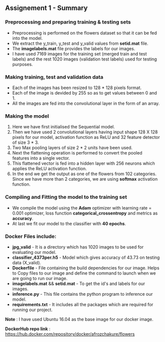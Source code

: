 ## Assignement 1 - Summary 

### Preprocessing and preparing training & testing sets
* Preprocessing is performed on the flowers dataset so that it can be fed into the model.
* We extract the y_train, y_test and y_valid values from **setid.mat** file.
* The **imagelabels.mat** file provides the labels for our images.
* I have used 7169 images for the training set (merged train and test labels) and the rest 1020 images (validation test labels) used for testing purposes.

### Making training, test and validation data
* Each of the images has been resized to 128 * 128 pixels format.
* Each of the image is devided by 255 so as to get values between 0 and 1.
* All the images are fed into the convolutional layer in the form of an array.

### Making the model
1. Here we have first initialised the Sequential model.
2. Then we have used 2 convolutional layers having input shape 128 X 128 pixels for our model, activation function as ReLU and 32 feature detector of size 3 * 3.
3. Two Max pooling layers of size 2 * 2 units have been used.
4. Next the flattening operation is performed to convert the pooled features into a single vector.
5. This flattened vector is fed into a hidden layer with 256 neurons which applies the ReLU activation function.
6. In the end we get the output as one of the flowers from 102 categories. Since we have more than 2 categories, we are using __softmax__ activation function.

### Compiling and Fitting the model to the training set
* We compile the model using the **Adam** optimizer with learning rate = 0.001 optimizer,  loss function **categorical_crossentropy**  and metrics as **accuracy**.
* At last we fit our model to the classifier with **40 epochs**.

### Docker Files include:
* **jpg_valid** - It is a directory which has 1020 images to be used for evaluating our model.
* **classifier_4373per.h5** - Model which gives accuracy of 43.73 on testing data (X_valid).
* **Dockerfile** - File containing the build dependencies for our image. Helps to Copy files to our image and define the command to launch when we are going to run our image. 
* **imagelabels.mat** && **setid.mat** - To get the id's and labels for our images.
* **inference.py** - This file contains the python program to inference our model.
* **requirements.txt** - It includes all the packages which are required for running our project.

__Note__ : I have used Ubuntu 16.04 as the base image for our docker image.

**DockerHub repo link** : https://hub.docker.com/repository/docker/afrozchakure/flowers

